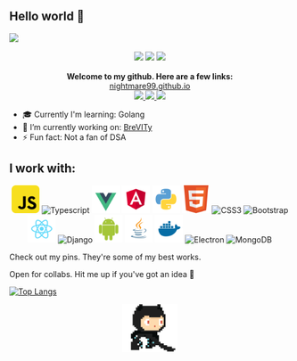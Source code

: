 ## Hello world 👋
![](https://komarev.com/ghpvc/?username=Nightmare99) 
<p align="center">
  <img src="https://thumbs.gfycat.com/PepperyShallowKentrosaurus.webp" width=100>
  <img src="https://thumbs.gfycat.com/FeminineRemarkableChuckwalla-max-1mb.gif" width=100>
  <img src="https://thumbs.gfycat.com/PepperyShallowKentrosaurus.webp" width=100>
  <br><br>
  <strong>
    Welcome to my github. Here are a few links:
  </strong>
  <br>
  <a href="https://nightmare99.github.io">
    nightmare99.github.io
  </a>
  <br>
  <a href="https://www.facebook.com/ekat99/">
    <img src="https://hackernoon.com/photos/PrB8ElNwFUY9FJD7Kw2aUJtm1UW2-859b2i4p" width=50>
  </a>
  <a href="https://www.linkedin.com/in/vishal-kumar-91236a154/">
    <img src="https://hackernoon.com/photos/PrB8ElNwFUY9FJD7Kw2aUJtm1UW2-cjw12i45" width=50>
  </a>
  <a href="https://www.youtube.com/channel/UCiRztkBiAFZKl85UB8AObzw?view_as=subscriber">
    <img src="https://hackernoon.com/photos/PrB8ElNwFUY9FJD7Kw2aUJtm1UW2-pi1q2icy" width=50>
  </a>
</p>

- 🎓 Currently I'm learning: Golang
- 🔭 I’m currently working on: [BreVITy](https://www.youtube.com/channel/UCOCgnRFRs7PBLFlBj8EW2lg)
- ⚡ Fun fact: Not a fan of DSA

## I work with:
<p align="center">
    <img src="https://raw.githubusercontent.com/edent/SuperTinyIcons/master/images/svg/javascript.svg" title="Javascript" width=50>
  <img src="https://upload.wikimedia.org/wikipedia/commons/thumb/4/4c/Typescript_logo_2020.svg/2000px-Typescript_logo_2020.svg.png" title="Typescript" width=50>
    <img src="https://raw.githubusercontent.com/edent/SuperTinyIcons/master/images/svg/vue.svg" title="VueJS" width=50>
  <img src="https://raw.githubusercontent.com/edent/SuperTinyIcons/master/images/svg/angular.svg" title="Angular" width=50>
    <img src="https://raw.githubusercontent.com/edent/SuperTinyIcons/master/images/svg/python.svg" title="Python" width=50>
    <img src="https://raw.githubusercontent.com/edent/SuperTinyIcons/master/images/svg/html5.svg" title="HTML5" width=50>
    <img src="https://cdn.worldvectorlogo.com/logos/css3.svg" title="CSS3" width=50>
    <img src="https://upload.wikimedia.org/wikipedia/commons/b/b2/Bootstrap_logo.svg" title="Bootstrap" width=50>
    <img src="https://raw.githubusercontent.com/edent/SuperTinyIcons/master/images/svg/react.svg" title="React" width=50>
    <img src="https://cdn.freebiesupply.com/logos/large/2x/django-logo-svg-vector.svg" title="Django" width=40>
    <img src="https://raw.githubusercontent.com/edent/SuperTinyIcons/master/images/svg/android.svg" title="Android" width=50>
    <img src="https://raw.githubusercontent.com/edent/SuperTinyIcons/master/images/svg/java.svg" title="Java" width=50>
    <img src="https://raw.githubusercontent.com/edent/SuperTinyIcons/master/images/svg/docker.svg" title="Docker" width=50>
    <img src="https://upload.wikimedia.org/wikipedia/commons/thumb/9/91/Electron_Software_Framework_Logo.svg/384px-Electron_Software_Framework_Logo.svg.png" title="Electron" width=50>
    <img src="https://static.javatpoint.com/mongodb/images/mongodb-tutorial.jpg" title="MongoDB" width=50>
</p>
Check out my pins. They're some of my best works.

Open for collabs. Hit me up if you've got an idea 🤘

[![Top Langs](https://github-readme-stats.vercel.app/api/top-langs/?username=Nightmare99)](https://github.com/Nightmare99)

<p align="center">
  <img src="https://github.com/Nightmare99/nightmare99/blob/master/img/github.gif?raw=true" width=100>
</p>
<!--
**Nightmare99/nightmare99** is a ✨ _special_ ✨ repository because its `README.md` (this file) appears on your GitHub profile.

Here are some ideas to get you started:

- 🔭 I’m currently working on ...
- 🌱 I’m currently learning ...
- 👯 I’m looking to collaborate on ...
- 🤔 I’m looking for help with ...
- 💬 Ask me about ...
- 📫 How to reach me: ...
- 😄 Pronouns: ...
- ⚡ Fun fact: ...
-->
